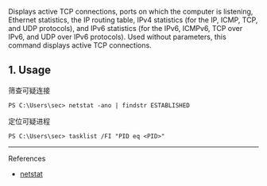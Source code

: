 Displays active TCP connections, ports on which the computer is listening, Ethernet statistics, the IP routing table, IPv4 statistics (for the IP, ICMP, TCP, and UDP protocols), and IPv6 statistics (for the IPv6, ICMPv6, TCP over IPv6, and UDP over IPv6 protocols). Used without parameters, this command displays active TCP connections.

## 1. Usage

筛查可疑连接

```
PS C:\Users\sec> netstat -ano | findstr ESTABLISHED
```

定位可疑进程

```
PS C:\Users\sec> tasklist /FI "PID eq <PID>"
```

---

References

- [netstat](https://learn.microsoft.com/en-us/windows-server/administration/windows-commands/netstat)

